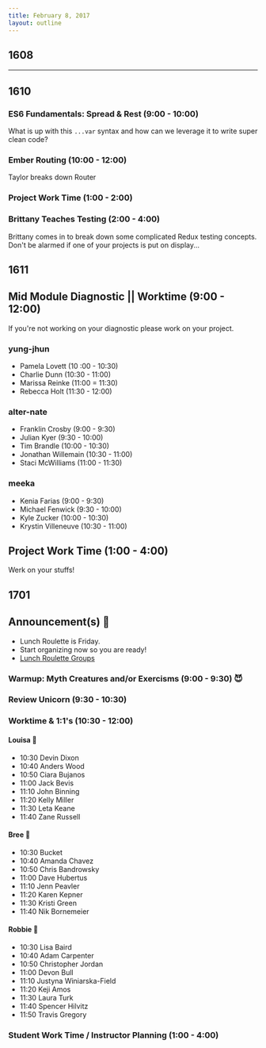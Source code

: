 ```yaml
---
title: February 8, 2017
layout: outline
---
```


## 1608

--------------------------------------------

## 1610

### ES6 Fundamentals: Spread & Rest (9:00 - 10:00)
What is up with this `...var` syntax and how can we leverage it to write super clean code?

### Ember Routing (10:00 - 12:00)
Taylor breaks down Router

### Project Work Time (1:00 - 2:00)

### Brittany Teaches Testing (2:00 - 4:00)
Brittany comes in to break down some complicated Redux testing concepts. Don't be alarmed if one of your projects is put on display...


## 1611

## Mid Module Diagnostic || Worktime (9:00 - 12:00)

If you're not working on your diagnostic please work on your project.

### yung-jhun

* Pamela Lovett (10 :00 - 10:30)
* Charlie Dunn (10:30 - 11:00)
* Marissa Reinke (11:00 = 11:30)
* Rebecca Holt (11:30 - 12:00)

### alter-nate

* Franklin Crosby (9:00 - 9:30)
* Julian Kyer (9:30 - 10:00)
* Tim Brandle (10:00 - 10:30)
* Jonathan Willemain (10:30 - 11:00)
* Staci McWilliams (11:00 - 11:30)


### meeka

* Kenia Farias (9:00 - 9:30)
* Michael Fenwick (9:30 - 10:00)
* Kyle Zucker (10:00 - 10:30)
* Krystin Villeneuve (10:30 - 11:00)

## Project Work Time (1:00 - 4:00)

Werk on your stuffs!

## 1701

## Announcement(s) :mega:

* Lunch Roulette is Friday.
* Start organizing now so you are ready!
* [Lunch Roulette Groups](https://github.com/turingschool/interdisciplinary-planning/blob/master/groups/20170210.markdown)

### Warmup: Myth Creatures and/or Exercisms (9:00 - 9:30) :smiling_imp:

### Review Unicorn (9:30 - 10:30)

### Worktime & 1:1's (10:30 - 12:00)

#### Louisa :hear_no_evil:

* 10:30 Devin Dixon
* 10:40 Anders Wood
* 10:50 Ciara Bujanos
* 11:00 Jack Bevis
* 11:10 John Binning
* 11:20 Kelly Miller
* 11:30 Leta Keane
* 11:40 Zane Russell

#### Bree :see_no_evil:

* 10:30 Bucket
* 10:40 Amanda Chavez
* 10:50 Chris Bandrowsky
* 11:00 Dave Hubertus
* 11:10 Jenn Peavler
* 11:20 Karen Kepner
* 11:30 Kristi Green
* 11:40 Nik Bornemeier

#### Robbie :speak_no_evil:

* 10:30 Lisa Baird
* 10:40 Adam Carpenter
* 10:50 Christopher Jordan
* 11:00 Devon Bull
* 11:10 Justyna Winiarska-Field
* 11:20 Keji Amos
* 11:30 Laura Turk
* 11:40 Spencer Hilvitz
* 11:50 Travis Gregory

### Student Work Time / Instructor Planning (1:00 - 4:00)
